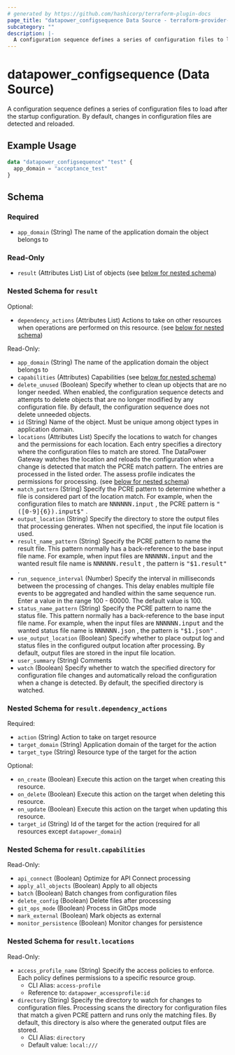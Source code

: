 ```yaml
---
# generated by https://github.com/hashicorp/terraform-plugin-docs
page_title: "datapower_configsequence Data Source - terraform-provider-datapower"
subcategory: ""
description: |-
  A configuration sequence defines a series of configuration files to load after the startup configuration. By default, changes in configuration files are detected and reloaded.
---
```


# datapower_configsequence (Data Source)

A configuration sequence defines a series of configuration files to load after the startup configuration. By default, changes in configuration files are detected and reloaded.

## Example Usage

```terraform
data "datapower_configsequence" "test" {
  app_domain = "acceptance_test"
}
```

<!-- schema generated by tfplugindocs -->
## Schema

### Required

- `app_domain` (String) The name of the application domain the object belongs to

### Read-Only

- `result` (Attributes List) List of objects (see [below for nested schema](#nestedatt--result))

<a id="nestedatt--result"></a>
### Nested Schema for `result`

Optional:

- `dependency_actions` (Attributes List) Actions to take on other resources when operations are performed on this resource. (see [below for nested schema](#nestedatt--result--dependency_actions))

Read-Only:

- `app_domain` (String) The name of the application domain the object belongs to
- `capabilities` (Attributes) Capabilities (see [below for nested schema](#nestedatt--result--capabilities))
- `delete_unused` (Boolean) Specify whether to clean up objects that are no longer needed. When enabled, the configuration sequence detects and attempts to delete objects that are no longer modified by any configuration file. By default, the configuration sequence does not delete unneeded objects.
- `id` (String) Name of the object. Must be unique among object types in application domain.
- `locations` (Attributes List) Specify the locations to watch for changes and the permissions for each location. Each entry specifies a directory where the configuration files to match are stored. The DataPower Gateway watches the location and reloads the configuration when a change is detected that match the PCRE match pattern. The entries are processed in the listed order. The assess profile indicates the permissions for processing. (see [below for nested schema](#nestedatt--result--locations))
- `match_pattern` (String) Specify the PCRE pattern to determine whether a file is considered part of the location match. For example, when the configuration files to match are <tt>NNNNNN.input</tt> , the PCRE pattern is <tt>"([0-9]{6})\.input$"</tt> .
- `output_location` (String) Specify the directory to store the output files that processing generates. When not specified, the input file location is used.
- `result_name_pattern` (String) Specify the PCRE pattern to name the result file. This pattern normally has a back-reference to the base input file name. For example, when input files are <tt>NNNNNN.input</tt> and the wanted result file name is <tt>NNNNNN.result</tt> , the pattern is <tt>"$1.result"</tt> .
- `run_sequence_interval` (Number) Specify the interval in milliseconds between the processing of changes. This delay enables multiple file events to be aggregated and handled within the same sequence run. Enter a value in the range 100 - 60000. The default value is 100.
- `status_name_pattern` (String) Specify the PCRE pattern to name the status file. This pattern normally has a back-reference to the base input file name. For example, when the input files are <tt>NNNNNN.input</tt> and the wanted status file name is <tt>NNNNNN.json</tt> , the pattern is <tt>"$1.json"</tt> .
- `use_output_location` (Boolean) Specify whether to place output log and status files in the configured output location after processing. By default, output files are stored in the input file location.
- `user_summary` (String) Comments
- `watch` (Boolean) Specify whether to watch the specified directory for configuration file changes and automatically reload the configuration when a change is detected. By default, the specified directory is watched.

<a id="nestedatt--result--dependency_actions"></a>
### Nested Schema for `result.dependency_actions`

Required:

- `action` (String) Action to take on target resource
- `target_domain` (String) Application domain of the target for the action
- `target_type` (String) Resource type of the target for the action

Optional:

- `on_create` (Boolean) Execute this action on the target when creating this resource.
- `on_delete` (Boolean) Execute this action on the target when deleting this resource.
- `on_update` (Boolean) Execute this action on the target when updating this resource.
- `target_id` (String) Id of the target for the action (required for all resources except `datapower_domain`)


<a id="nestedatt--result--capabilities"></a>
### Nested Schema for `result.capabilities`

Read-Only:

- `api_connect` (Boolean) Optimize for API Connect processing
- `apply_all_objects` (Boolean) Apply to all objects
- `batch` (Boolean) Batch changes from configuration files
- `delete_config` (Boolean) Delete files after processing
- `git_ops_mode` (Boolean) Process in GitOps mode
- `mark_external` (Boolean) Mark objects as external
- `monitor_persistence` (Boolean) Monitor changes for persistence


<a id="nestedatt--result--locations"></a>
### Nested Schema for `result.locations`

Read-Only:

- `access_profile_name` (String) Specify the access policies to enforce. Each policy defines permissions to a specific resource group.
  - CLI Alias: `access-profile`
  - Reference to: `datapower_accessprofile:id`
- `directory` (String) Specify the directory to watch for changes to configuration files. Processing scans the directory for configuration files that match a given PCRE pattern and runs only the matching files. By default, this directory is also where the generated output files are stored.
  - CLI Alias: `directory`
  - Default value: `local:///`
